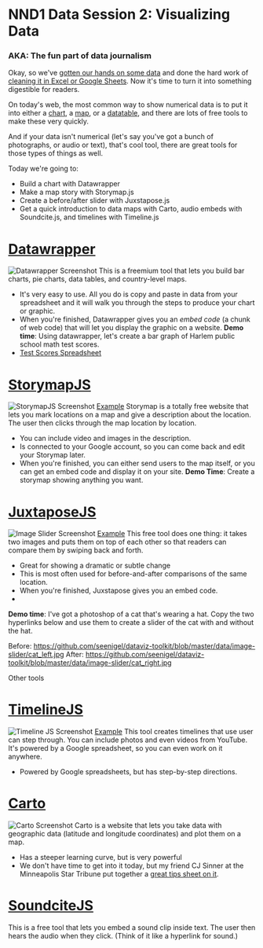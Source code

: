 # NND1 Data Session 2: Visualizing Data

### AKA: The fun part of data journalism

Okay, so we've <a href="../../readme.md" target="blank">gotten our hands on some data</a> and done the hard work of <a href="../02-16-17/readme.md" target="blank">cleaning it in Excel or Google Sheets</a>. Now it's time to turn it into something digestible for readers.

On today's web, the most common way to show numerical data is to put it into either a <a href="http://www.marketwatch.com/story/uniteds-stock-is-set-to-fall-5-and-wipe-1-billion-off-the-airlines-market-cap-2017-04-11?mod=cx_picks_pol&cx_navSource=cx_picks_pol&cx_tag=other&cx_artPos=6#cxrecs_s" target="blank">chart</a>, a <a href="https://www.nytimes.com/interactive/2016/04/19/us/elections/new-york-city-democratic-primary-results.html">map</a>, or a <a href="https://fivethirtyeight.com/features/the-case-for-lebron-james-mvp/" target="blank">datatable</a>, and there are lots of free tools to make these very quickly.

And if your data isn't numerical (let's say you've got a bunch of photographs, or audio or text), that's cool tool, there are great tools for those types of things as well.

Today we're going to:

- Build a chart with Datawrapper
- Make a map story with Storymap.js
- Create a before/after slider with Juxstapose.js
- Get a quick introduction to data maps with Carto, audio embeds with Soundcite.js, and timelines with Timeline.js


# [Datawrapper](https://www.datawrapper.de/)
![Datawrapper Screenshot](images/datawrapper.png)
This is a freemium tool that lets you build bar charts, pie charts, data tables, and country-level maps.
- It's very easy to use. All you do is copy and paste in data from your spreadsheet and it will walk you through the steps to produce your chart or graphic.
- When you're finished, Datawrapper gives you an *embed code* (a chunk of web code) that will let you display the graphic on a website.
**Demo time**: Using datawrapper, let's create a bar graph of Harlem public school math test scores.
- <a href="https://docs.google.com/spreadsheets/d/1dSWvcsL4Z5xagqCcVUK_A2LSGj5WDnX_-PqPtsUktwg/edit?usp=sharing" target="blank">Test Scores Spreadsheet</a>

# [StorymapJS](https://storymap.knightlab.com/)
![StorymapJS Screenshot](images/storymap.png)
[Example](https://www.dnainfo.com/new-york/20160919/chelsea/timeline-how-ahman-khan-rahami-was-found)
Storymap is a totally free website that lets you mark locations on a map and give a description about the location. The user then clicks through the map location by location.
- You can include video and images in the description.
- Is connected to your Google account, so you can come back and edit your Storymap later.
- When you're finished, you can either send users to the map itself, or you can get an embed code and display it on your site. 
**Demo Time**: Create a storymap showing anything you want. 

# [JuxtaposeJS](https://juxtapose.knightlab.com/)
![Image Slider Screenshot](images/image_slider.png)
[Example](https://www.dnainfo.com/new-york/20150326/east-village/massive-explosion-rips-through-east-village-building)
This free tool does one thing: it takes two images and puts them on top of each other so that readers can compare them by swiping back and forth. 
- Great for showing a dramatic or subtle change
- This is most often used for before-and-after comparisons of the same location.
- When you're finished, Juxstapose gives you an embed code.
- 
**Demo time**: I've got a photoshop of a cat that's wearing a hat. Copy the two hyperlinks below and use them to create a slider of the cat with and without the hat.

Before: https://github.com/seenigel/dataviz-toolkit/blob/master/data/image-slider/cat_left.jpg
After: https://github.com/seenigel/dataviz-toolkit/blob/master/data/image-slider/cat_right.jpg


Other tools
# [TimelineJS](https://timeline.knightlab.com/)
![Timeline JS Screenshot](images/timeline.png)
[Example](https://www.dnainfo.com/new-york/20160826/jamaica/timeline-look-back-at-century-old-elmhurst-dairy-before-it-closes)
This tool creates timelines that use user can step through. You can include photos and even videos from YouTube. It's powered by a Google spreadsheet, so you can even work on it anywhere.
- Powered by Google spreadsheets, but has step-by-step directions.

# [Carto](https://carto.com/)
![Carto Screenshot](images/carto.png)
Carto is a website that lets you take data with geographic data (latitude and longitude coordinates) and plot them on a map.
- Has a steeper learning curve, but is very powerful
- We don't have time to get into it today, but my friend CJ Sinner at the Minneapolis Star Tribune put together a [great tips sheet on it](https://docs.google.com/document/d/145BMLYolq7VR2QIE_9s2SZ84ShgTHGKmyCr8pP-sXpo/edit).

# [SoundciteJS](http://soundcite.knightlab.com/)
This is a free tool that lets you embed a sound clip inside text. The user then hears the audio when they click. (Think of it like a hyperlink for sound.)

